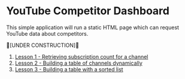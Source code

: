 # YouTube Competitor Dashboard
This simple application will run a static HTML page which can request YouTube data about competitors. 

🚧[UNDER CONSTRUCTION]🚧

1. [Lesson 1 - Retrieving subscription count for a channel](./Lesson1-ChannelSubscriptionCount/README.md)
2. [Lesson 2 - Building a table of channels dynamically](./Lesson2-DynamicTable/README.md)
3. [Lesson 3 - Building a table with a sorted list](./Lesson3-SortedList/README.md)
